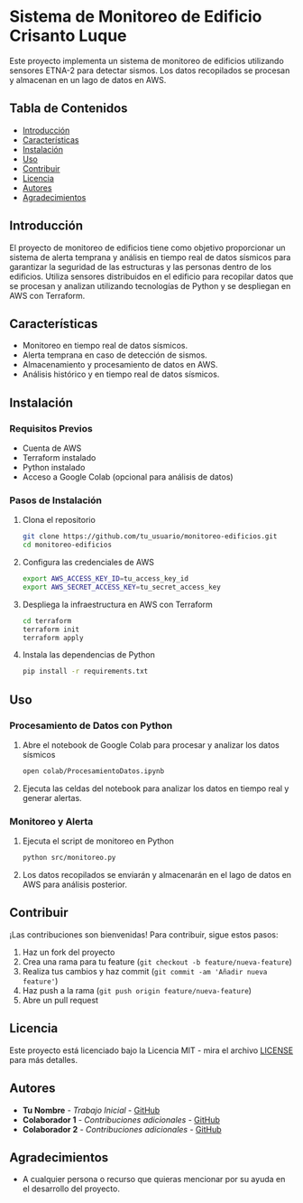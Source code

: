 # Sistema de Monitoreo de Edificio Crisanto Luque

Este proyecto implementa un sistema de monitoreo de edificios utilizando sensores ETNA-2 para detectar sismos. Los datos recopilados se procesan y almacenan en un lago de datos en AWS.

## Tabla de Contenidos

- [Introducción](#introducción)
- [Características](#características)
- [Instalación](#instalación)
- [Uso](#uso)
- [Contribuir](#contribuir)
- [Licencia](#licencia)
- [Autores](#autores)
- [Agradecimientos](#agradecimientos)

## Introducción

El proyecto de monitoreo de edificios tiene como objetivo proporcionar un sistema de alerta temprana y análisis en tiempo real de datos sísmicos para garantizar la seguridad de las estructuras y las personas dentro de los edificios. Utiliza sensores distribuidos en el edificio para recopilar datos que se procesan y analizan utilizando tecnologías de Python y se despliegan en AWS con Terraform.

## Características

- Monitoreo en tiempo real de datos sísmicos.
- Alerta temprana en caso de detección de sismos.
- Almacenamiento y procesamiento de datos en AWS.
- Análisis histórico y en tiempo real de datos sísmicos.

## Instalación

### Requisitos Previos

- Cuenta de AWS
- Terraform instalado
- Python instalado
- Acceso a Google Colab (opcional para análisis de datos)

### Pasos de Instalación

1. Clona el repositorio

    ```bash
    git clone https://github.com/tu_usuario/monitoreo-edificios.git
    cd monitoreo-edificios
    ```

2. Configura las credenciales de AWS

    ```bash
    export AWS_ACCESS_KEY_ID=tu_access_key_id
    export AWS_SECRET_ACCESS_KEY=tu_secret_access_key
    ```

3. Despliega la infraestructura en AWS con Terraform

    ```bash
    cd terraform
    terraform init
    terraform apply
    ```

4. Instala las dependencias de Python

    ```bash
    pip install -r requirements.txt
    ```

## Uso

### Procesamiento de Datos con Python

1. Abre el notebook de Google Colab para procesar y analizar los datos sísmicos

    ```bash
    open colab/ProcesamientoDatos.ipynb
    ```

2. Ejecuta las celdas del notebook para analizar los datos en tiempo real y generar alertas.

### Monitoreo y Alerta

1. Ejecuta el script de monitoreo en Python

    ```bash
    python src/monitoreo.py
    ```

2. Los datos recopilados se enviarán y almacenarán en el lago de datos en AWS para análisis posterior.

## Contribuir

¡Las contribuciones son bienvenidas! Para contribuir, sigue estos pasos:

1. Haz un fork del proyecto
2. Crea una rama para tu feature (`git checkout -b feature/nueva-feature`)
3. Realiza tus cambios y haz commit (`git commit -am 'Añadir nueva feature'`)
4. Haz push a la rama (`git push origin feature/nueva-feature`)
5. Abre un pull request

## Licencia

Este proyecto está licenciado bajo la Licencia MIT - mira el archivo [LICENSE](LICENSE) para más detalles.

## Autores

- **Tu Nombre** - *Trabajo Inicial* - [GitHub](https://github.com/tu_usuario)
- **Colaborador 1** - *Contribuciones adicionales* - [GitHub](https://github.com/colaborador1)
- **Colaborador 2** - *Contribuciones adicionales* - [GitHub](https://github.com/colaborador2)

## Agradecimientos

- A cualquier persona o recurso que quieras mencionar por su ayuda en el desarrollo del proyecto.
